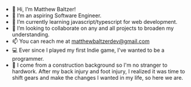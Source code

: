 - 👋 Hi, I’m Matthew Baltzer!
- 👀 I’m an aspiring Software Engineer.
- 🌱 I’m currently learning javascript/typescript for web development.
- 💞️ I’m looking to collaborate on any and all projects to broaden my understanding.
- 📫 You can reach me at matthewbaltzerdev@gmail.com
- 💻 Ever since I played my first Indie game, I've wanted to be a programmer. 
- 👷 I come from a construction background so I'm no stranger to hardwork. After my back injury and foot injury, I realized it was time to shift gears and make the changes I wanted in my life, so here we are.
<!---
Musclestache/Musclestache is a ✨ special ✨ repository because its `README.md` (this file) appears on your GitHub profile.
You can click the Preview link to take a look at your changes.
--->

